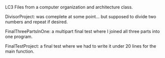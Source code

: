 LC3 Files from a computer organization and architecture class.

DivisorProject: was comeplete at some point... but supposed to divide two numbers and repeat if desired.

FinalThreePartsInOne: a multipart final test where I joined all three parts into one program.

FinalTestProject: a final test where we had to write it under 20 lines for the main function.
